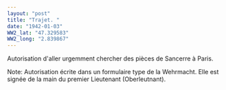 ```yaml
---
layout: "post"
title: "Trajet. "
date: "1942-01-03"
WW2_lat: "47.329583"
WW2_long: "2.839867"
---
```


Autorisation d'aller urgemment chercher des pièces de Sancerre à Paris.


<div class="histoire"></div>

<div class="commentaire">Note: Autorisation écrite dans un formulaire type de la Wehrmacht. Elle est signée de la main du premier Lieutenant (Oberleutnant). </div>